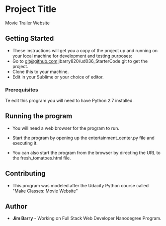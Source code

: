 # Project Title

Movie Trailer Website

## Getting Started

* These instructions will get you a copy of the project up and running on your local machine for development and testing purposes:
* Go to git@github.com:jbarry820/ud036_StarterCode.git to get the project.
* Clone this to your machine.
* Edit in your Sublime or your choice of editor.

### Prerequisites

Te edit this program you will need to have Python 2.7 installed.

## Running the program

* You will need a web browser for the program to run.

* Start the program by opening up the entertainment_center.py file and executing it.

* You can also start the program from the browser by directing the URL to the fresh_tomatoes.html file.

## Contributing

* This program was modeled after the Udacity Python course called "Make Classes: Movie Website"

## Author

* **Jim Barry** - Working on Full Stack Web Developer Nanodegree Program.

